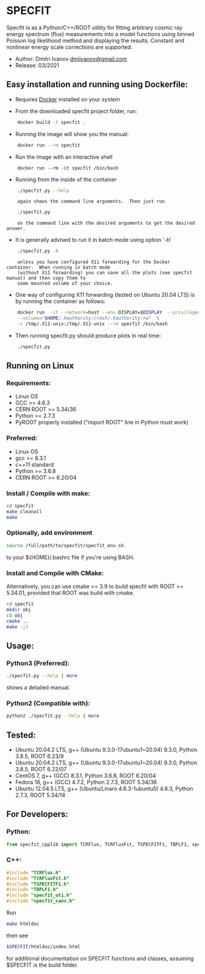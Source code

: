 # SPECFIT

Specfit is as a Python/C++/ROOT utility for fitting arbitrary cosmic ray energy spectrum (flux) measurements into a model functions using binned Poisson log likelihood method and displaying the results.  Constant and nonlinear energy scale corrections are supported.

* Author: Dmitri Ivanov <dmiivanov@gmail.com>
* Release: 03/2021


## Easy installation and running using Dockerfile:


- Requires [Docker](https://docs.docker.com/get-docker/) installed on your system


- From the downloaded specfit project folder, run:

```bash
	docker build -t specfit .
```

- Running the image will show you the manual:

```bash
	docker run --rm specfit
```

- Run the image with an interactive shell

```
	docker run --rm -it specfit /bin/bash
```

- Running from the inside of the container

```bash
	./specfit.py --help
```
	    again shows the command line arguments.  Then just run

```bash
	./specfit.py
```
	    on the command line with the desired arguments to get the desired answer.
	
- It is generally advised to run it in batch mode using option '-b'

```bash
	./specfit.py -b
```
	    unless you have configured X11 forwarding for the Docker container.  When running in batch mode 
	    (without X11 forwarding) you can save all the plots (see specfit manual) and then copy them to 
	    some mounted volume of your choice.
		
- One way of configuring X11 forwarding (tested on Ubuntu 20.04 LTS) is by running the container as follows:

```bash
	docker run  -it --network=host --env DISPLAY=$DISPLAY  --privileged   \
	--volume="$HOME/.Xauthority:/root/.Xauthority:rw"  \
	-v /tmp/.X11-unix:/tmp/.X11-unix --rm specfit /bin/bash
```

- Then running specfit.py should produce plots in real time:

```bash
	./specfit.py
```

## Running on Linux

### Requirements:
- Linux OS
- GCC >= 4.6.3 
- CERN ROOT >= 5.34/36
- Python >= 2.7.3
- PyROOT properly installed ("import ROOT" line in Python must work)

### Preferred:
- Linux OS
- gcc >= 8.3.1
- c++11 standard
- Python >= 3.6.8
- CERN ROOT >= 6.20/04

### Install / Compile with make:
```bash
cd specfit
make cleanall
make
```

### Optionally, add environment 

```bash
source /full/path/to/specfit/specfit_env.sh 
```	
to your ${HOME}/.bashrc file if you're using BASH. 

### Install and Compile with CMake:

Alternatively, you can use cmake >= 3.9 to build specfit with ROOT >= 5.34.01, provided that ROOT was build with cmake.

```bash
cd specfit
mkdir obj
cd obj
cmake ..
make -j3
```
## Usage:

### Python3 (Preferred): 

```bash
./specfit.py --help | more 
```
shows a detailed manual.

### Python2 (Compatible with): 

```bash
python2 ./specfit.py --help | more
```


## Tested:

* Ubuntu 20.04.2 LTS, g++ (Ubuntu 9.3.0-17ubuntu1~20.04) 9.3.0, Python 3.8.5, ROOT 6.23/9
* Ubuntu 20.04.2 LTS, g++ (Ubuntu 9.3.0-17ubuntu1~20.04) 9.3.0, Python 3.8.5, ROOT 6.22/07
* CentOS 7, g++ (GCC) 8.3.1, Python 3.6.8, ROOT 6.20/04   
* Fedora 18, g++ (GCC) 4.7.2, Python 2.7.3, ROOT 5.34/36
* Ubuntu 12.04.5 LTS, g++ (Ubuntu/Linaro 4.6.3-1ubuntu5) 4.6.3, Python 2.7.3, ROOT 5.34/14 

## For Developers:
### Python:
```python
from specfit_cpplib import TCRFlux, TCRFluxFit, TSPECFITF1, TBPLF1, specfit_uti, specfit_canv
```
### C++:
```c++
#include "TCRFlux.h"
#include "TCRFluxFit.h"
#include "TSPECFITF1.h"
#include "TBPLF1.h"
#include "specfit_uti.h"
#include "specfit_canv.h"
```
Run
```bash
make htmldoc
```
then see 
```bash
$SPECFIT/htmldoc/index.html 
```
for additional documentation on SPECFIT functions and classes, assuming $SPECFIT is the build folder.
